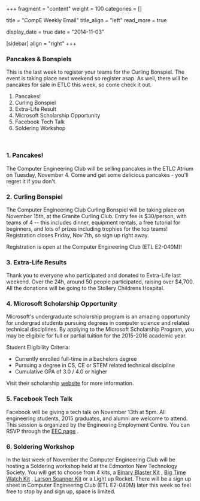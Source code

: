 +++
fragment = "content"
weight = 100
categories = []

title = "CompE Weekly Email"
title_align = "left"
read_more = true

display_date = true
date = "2014-11-03" 

[sidebar]
  align = "right"
+++
    
### Pancakes & Bonspiels


This is the last week to register your teams for the Curling Bonspiel. The event is taking place next weekend so register asap. As well, there will be pancakes for sale in ETLC this week, so come check it out.
1. Pancakes!
2. Curling Bonspiel
3. Extra-Life Result
4. Microsoft Scholarship Opportunity
5. Facebook Tech Talk
6. Soldering Workshop
</br>

### 1. Pancakes!

The Computer Engineering Club will be selling pancakes in the ETLC Atrium on Tuesday, November 4. Come and get some delicious pancakes - you'll regret it if you don't.
</br>

### 2. Curling Bonspiel

The Computer Engineering Club Curling Bonspiel will be taking place on November 15th, at the Granite Curling Club. Entry fee is $30/person, with teams of 4 -- this includes dinner, equipment rentals, a free tutorial for beginners, and lots of prizes including trophies for the top teams!
Registration closes Friday, Nov 7th, so sign up right away.

Registration is open at the Computer Engineering Club (ETL E2-040M)!
</br>

### 3. Extra-Life Results
Thank you to everyone who participated and donated to Extra-Life last weekend. Over the 24h, around 50 people participated, raising over $4,700. All the donations will be going to the Stollery Childrens Hospital.
</br>

### 4. Microsoft Scholarship Opportunity

Microsoft's undergraduate scholarship program is an amazing opportunity for undergrad students pursuing degrees in computer science and related technical disciplines. By applying to the Microsoft Scholarship Program, you may be eligibile for full or partial tuition for the 2015-2016 academic year.

Student Eligibility Criteria:
* Currently enrolled full-time in a bachelors degree
* Pursuing a degree in CS, CE or STEM related technical discipline
* Cumulative GPA of 3.0 / 4.0 or higher

Visit their scholarship [website](http://careers.microsoft.com/careers/en/us/university-programs.aspx#tab_scholarship-program-apply) for more information.
</br>

### 5. Facebook Tech Talk

Facebook will be giving a tech talk on November 13th at 5pm. All engineering students, 2015 graduates, and alumni are welcome to attend. This session is organized by the Engineering Employment Centre. You can RSVP through the [EEC page](https://www.eventbrite.ca/e/facebook-tech-talk-registration-13967684721) .
</br>

### 6. Soldering Workshop

In the last week of November the Computer Engineering Club will be hosting a Soldering workshop held at the Edmonton New Technology Society. You will get to choose from 4 kits, a [Binary Blaster Kit](https://www.sparkfun.com/products/12037) , [Big Time Watch Kit](https://www.sparkfun.com/products/11734) , [Larson Scanner Kit](https://www.sparkfun.com/products/11365)  or a Light up Rocket. There will be a sign up sheet in
Computer Engineering Club (ETL E2-040M) later this week so feel free to stop by and sign up, space is limited.

